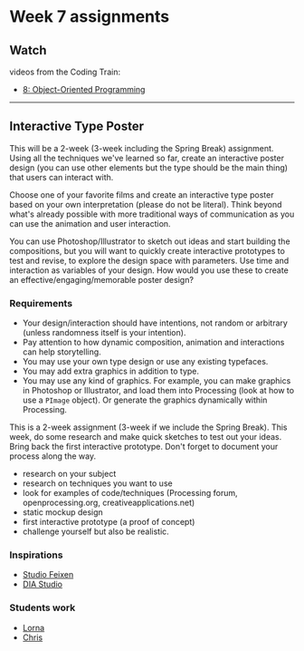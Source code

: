 # Week 7 assignments

## Watch 

videos from the Coding Train:
- [8: Object-Oriented Programming](https://www.youtube.com/watch?v=YcbcfkLzgvs&list=PLRqwX-V7Uu6bb7z2IJaTlzwzIg_5yvL4i)

-----

## Interactive Type Poster
This will be a 2-week (3-week including the Spring Break) assignment. Using all the techniques we've learned so far, create an interactive poster design (you can use other elements but the type should be the main thing) that users can interact with.

Choose one of your favorite films and create an interactive type poster based on your own interpretation (please do not be literal). Think beyond what's already possible with more traditional ways of communication as you can use the animation and user interaction.

You can use Photoshop/Illustrator to sketch out ideas and start building the compositions, but you will want to quickly create interactive prototypes to test and revise, to explore the design space with parameters. Use time and interaction as variables of your design. How would you use these to create an effective/engaging/memorable poster design?
  
### Requirements
- Your design/interaction should have intentions, not random or arbitrary (unless randomness itself is your intention).
- Pay attention to how dynamic composition, animation and interactions can help storytelling.
- You may use your own type design or use any existing typefaces.
- You may add extra graphics in addition to type.
- You may use any kind of graphics. For example, you can make graphics in Photoshop or Illustrator, and load them into Processing (look at how to use a `PImage` object). Or generate the graphics dynamically within Processing.

This is a 2-week assignment (3-week if we include the Spring Break). This week, do some research and make quick sketches to test out your ideas. Bring back the first interactive prototype. Don't forget to document your process along the way.

- research on your subject
- research on techniques you want to use
- look for examples of code/techniques (Processing forum, openprocessing.org, creativeapplications.net)
- static mockup design
- first interactive prototype (a proof of concept)
- challenge yourself but also be realistic.

### Inspirations
- [Studio Feixen](http://www.itsnicethat.com/articles/studio-feixen-graphic-design-030317)
- [DIA Studio](https://www.instagram.com/dia_studio/)



### Students work
- [Lorna](http://mica-gd405.paperdove.com/2017/poster/LornaPittaway/)
- [Chris](http://mica-gd405.paperdove.com/2017/poster/ChrisFodge/empty-example/)
  


